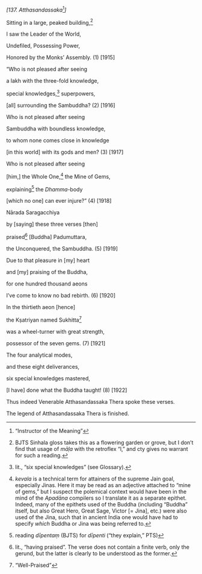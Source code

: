 *\[137. Atthasandassaka*[^1]*\]*

Sitting in a large, peaked building,[^2]

I saw the Leader of the World,

Undefiled, Possessing Power,

Honored by the Monks’ Assembly. (1) \[1915\]

“Who is not pleased after seeing

a lakh with the three-fold knowledge,

special knowledges,[^3] superpowers,

\[all\] surrounding the Sambuddha? (2) \[1916\]

Who is not pleased after seeing

Sambuddha with boundless knowledge,

to whom none comes close in knowledge

\[in this world\] with its gods and men? (3) \[1917\]

Who is not pleased after seeing

\[him,\] the Whole One,[^4] the Mine of Gems,

explaining[^5] the *Dhamma*-body

\[which no one\] can ever injure?” (4) \[1918\]

Nārada Saragacchiya

by \[saying\] these three verses \[then\]

praised[^6] \[Buddha\] Padumuttara,

the Unconquered, the Sambuddha. (5) \[1919\]

Due to that pleasure in \[my\] heart

and \[my\] praising of the Buddha,

for one hundred thousand aeons

I’ve come to know no bad rebirth. (6) \[1920\]

In the thirtieth aeon \[hence\]

the Kṣatriyan named Sukhitta[^7]

was a wheel-turner with great strength,

possessor of the seven gems. (7) \[1921\]

The four analytical modes,

and these eight deliverances,

six special knowledges mastered,

\[I have\] done what the Buddha taught! (8) \[1922\]

Thus indeed Venerable Atthasandassaka Thera spoke these verses.

The legend of Atthasandassaka Thera is finished.

[^1]: “Instructor of the Meaning”

[^2]: BJTS Sinhala gloss takes this as a flowering garden or grove, but
    I don’t find that usage of *māḷa* with the retroflex “l,” and cty
    gives no warrant for such a reading.

[^3]: lit., “six special knowledges” (see Glossary).

[^4]: *kevala* is a technical term for attainers of the supreme Jain
    goal, especially Jinas. Here it may be read as an adjective attached
    to “mine of gems,” but I suspect the polemical context would have
    been in the mind of the *Apadāna* compilers so I translate it as a
    separate epithet. Indeed, many of the epithets used of the Buddha
    (including “Buddha” itself, but also Great Hero, Great Sage, Victor
    \[= Jina\], etc.) were also used of the Jina, such that in ancient
    India one would have had to specify *which* Buddha or Jina was being
    referred to.

[^5]: reading *dīpentaṃ* (BJTS) for *dīpenti* (“they explain,” PTS)

[^6]: lit., “having praised”. The verse does not contain a finite verb,
    only the gerund, but the latter is clearly to be understood as the
    former.

[^7]: “Well-Praised”
